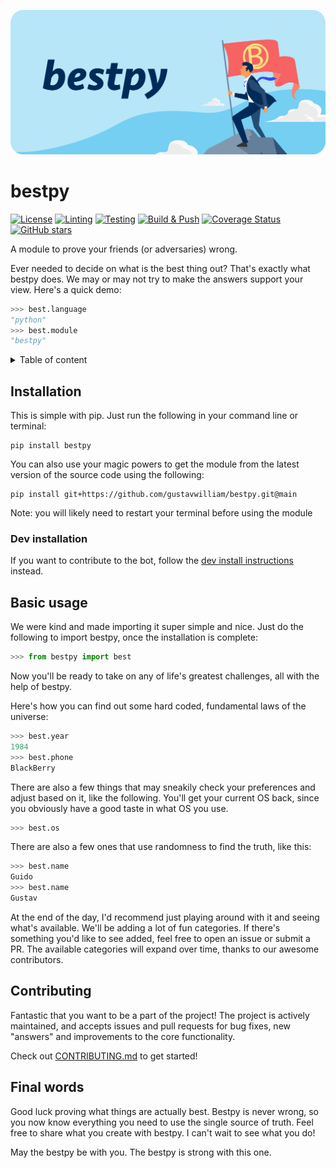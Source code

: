 ![bestpy-image](bestpy-image.png)

# bestpy

[![License](https://badgen.net/github/license/gustavwilliam/bestpy)](https://github.com/gustavwilliam/bestpy/blob/main/LICENSE)
[![Linting](https://github.com/gustavwilliam/bestpy/actions/workflows/linting.yaml/badge.svg?branch=main)](https://github.com/gustavwilliam/bestpy/actions/workflows/linting.yaml)
[![Testing](https://github.com/gustavwilliam/bestpy/actions/workflows/testing.yaml/badge.svg?branch=main)](https://github.com/gustavwilliam/bestpy/actions/workflows/testing.yaml)
[![Build & Push](https://github.com/gustavwilliam/bestpy/actions/workflows/publish.yml/badge.svg)](https://github.com/gustavwilliam/bestpy/actions/workflows/publish.yml)
[![Coverage Status](https://coveralls.io/repos/github/gustavwilliam/bestpy/badge.svg?branch=main)](https://coveralls.io/github/gustavwilliam/bestpy?branch=main)
[![GitHub stars](https://img.shields.io/github/stars/gustavwilliam/bestpy?style=social&label=Star&maxAge=2592000)](https://github.com/gustavwilliam/bestpy/stargazers/)

A module to prove your friends (or adversaries) wrong.

Ever needed to decide on what is the best thing out? That's exactly what bestpy does.
We may or may not try to make the answers support your view. Here's a quick demo:

```python
>>> best.language
"python"
>>> best.module
"bestpy"
```

<details>
<summary>Table of content</summary>

## Table of content

- [Installation](#installation)<br>
  - [Dev installation](#dev-installation)<br>
- [Basic usage](#basic-usage)<br>
- [Contributing](#contributing)<br>
- [Final words](#final-words)

</details>

## Installation
This is simple with pip. Just run the following in your command line or terminal:

```
pip install bestpy
```

You can also use your magic powers to get the module from the latest version of the source code using the following:

```
pip install git+https://github.com/gustavwilliam/bestpy.git@main
```
Note: you will likely need to restart your terminal before using the module

### Dev installation
If you want to contribute to the bot, follow the [dev install instructions](CONTRIBUTING.md#dev-installation) instead.

## Basic usage
We were kind and made importing it super simple and nice. Just do the following to import bestpy, once the installation is complete:

```python
>>> from bestpy import best
```

Now you'll be ready to take on any of life's greatest challenges, all with the help of bestpy.

Here's how you can find out some hard coded, fundamental laws of the universe:

```py
>>> best.year
1984
>>> best.phone
BlackBerry
```

There are also a few things that may sneakily check your preferences and adjust based on it, like the following.
You'll get your current OS back, since you obviously have a good taste in what OS you use.

```python
>>> best.os
```

There are also a few ones that use randomness to find the truth, like this:

```py
>>> best.name
Guido
>>> best.name
Gustav
```

At the end of the day, I'd recommend just playing around with it and seeing what's available.
We'll be adding a lot of fun categories. If there's something you'd like to see added,
feel free to open an issue or submit a PR. The available categories will expand over time,
thanks to our awesome contributors.

## Contributing

Fantastic that you want to be a part of the project! The project is actively maintained, and accepts issues and
pull requests for bug fixes, new "answers" and improvements to the core functionality.

Check out [CONTRIBUTING.md](CONTRIBUTING.md) to get started!

## Final words
Good luck proving what things are actually best. Bestpy is never wrong,
so you now know everything you need to use the single source of truth.
Feel free to share what you create with bestpy. I can't wait to see what you do!

May the bestpy be with you. The bestpy is strong with this one.
